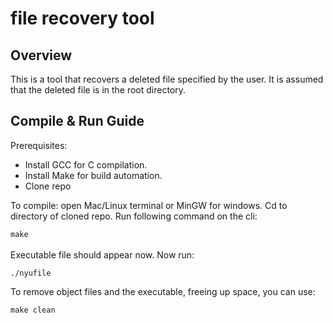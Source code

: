 # file recovery tool
## Overview
This is a tool that recovers a deleted file specified by the user. It is assumed that the deleted file is in the root directory.
## Compile & Run Guide
Prerequisites: 
- Install GCC for C compilation.
- Install Make for build automation.
- Clone repo

To compile: open Mac/Linux terminal or MinGW for windows. Cd to directory of cloned repo. Run following command on the cli: <br>

``` make ```
<br><br>
Executable file should appear now. Now run:

``` ./nyufile ```

To remove object files and the executable, freeing up space, you can use:

``` make clean ```
